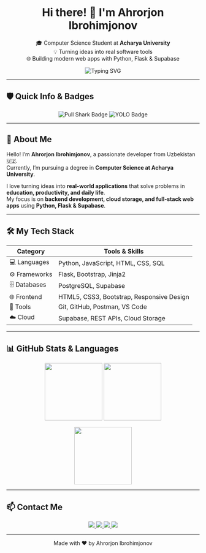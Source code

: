<h1 align="center">Hi there! 👋 I'm Ahrorjon Ibrohimjonov</h1>

<p align="center">
  🎓 Computer Science Student at <strong>Acharya University</strong> <br/>
  💡 Turning ideas into real software tools <br/>
  🌐 Building modern web apps with Python, Flask & Supabase
</p>

<p align="center">
  <img src="https://readme-typing-svg.herokuapp.com?font=Fira+Code&size=24&duration=3000&pause=500&center=true&vCenter=true&width=550&lines=Welcome+to+my+GitHub!;Flask+Developer+&+Python+Enthusiast;Building+Real-World+Web+Apps" alt="Typing SVG">
</p>

---

## 🛡️ Quick Info & Badges

<p align="center">
  <!-- Pull Shark Badge -->
  <img src="https://img.shields.io/badge/Pull%20Shark-Achieved-blue?style=for-the-badge" alt="Pull Shark Badge" />

  <!-- YOLO Badge -->
  <img src="https://img.shields.io/badge/YOLO-Achieved-brightgreen?style=for-the-badge" alt="YOLO Badge" />
</p>

---

## 🚀 About Me

Hello! I’m **Ahrorjon Ibrohimjonov**, a passionate developer from Uzbekistan 🇺🇿.  
Currently, I’m pursuing a degree in **Computer Science at Acharya University**.  

I love turning ideas into **real-world applications** that solve problems in **education, productivity, and daily life**.  
My focus is on **backend development, cloud storage, and full-stack web apps** using **Python, Flask & Supabase**.

---

## 🛠️ My Tech Stack

| Category       | Tools & Skills |
|----------------|----------------|
| 💻 Languages   | Python, JavaScript, HTML, CSS, SQL |
| ⚙️ Frameworks  | Flask, Bootstrap, Jinja2 |
| 🗄️ Databases   | PostgreSQL, Supabase |
| 🌐 Frontend    | HTML5, CSS3, Bootstrap, Responsive Design |
| 🧪 Tools       | Git, GitHub, Postman, VS Code |
| ☁️ Cloud       | Supabase, REST APIs, Cloud Storage |

---

## 📊 GitHub Stats & Languages

<p align="center">
  <img src="https://github-readme-stats.vercel.app/api?username=axrorback&show_icons=true&theme=radical&count_private=true&hide_title=true&hide_border=false&icon_color=ff69b4" height="150" />
  <img src="https://github-readme-stats.vercel.app/api/top-langs/?username=axrorback&layout=compact&theme=radical&langs_count=8&hide_title=true&hide_border=false" height="150" />
</p>

<p align="center">
  <img src="https://github-readme-streak-stats.herokuapp.com/?user=axrorback&theme=radical&hide_border=false" height="150" />
</p>

---

## 📫 Contact Me

<p align="center">
  <a href="https://axrorback.github.io">
    <img src="https://img.shields.io/badge/Portfolio-Visit-gradient?style=for-the-badge&logo=githubpages&logoColor=fff&colorA=ff7f50&colorB=ff69b4" />
  </a>
  <a href="mailto:axrorback@gmail.com">
    <img src="https://img.shields.io/badge/Email-Contact-gradient?style=for-the-badge&logo=gmail&logoColor=fff&colorA=1abc9c&colorB=16a085" />
  </a>
  <a href="https://t.me/axrorback">
    <img src="https://img.shields.io/badge/Telegram-@axrorback-gradient?style=for-the-badge&logo=telegram&logoColor=fff&colorA=3498db&colorB=9b59b6" />
  </a>
  <a href="https://www.linkedin.com/in/axrorback/">
    <img src="https://img.shields.io/badge/LinkedIn-axrorback-gradient?style=for-the-badge&logo=linkedin&logoColor=fff&colorA=0077B5&colorB=00bfff" />
  </a>
</p>

---

<p align="center">
  Made with ❤️ by Ahrorjon Ibrohimjonov
</p>
